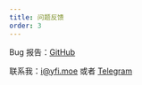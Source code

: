 ```yaml
---
title: 问题反馈
order: 3
---
```


Bug 报告：[GitHub](https://github.com/yy4382/tts-importer/issues)

联系我：[i@yfi.moe](mailto:i@yfi.moe) 或者 [Telegram](https://t.me/YunfiDiscuz)
